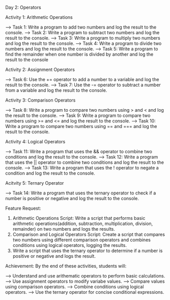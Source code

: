 Day 2: Operators

Activity 1: Arithmetic Operations

--> Task 1: Write a program to add two numbers and log the result to the console.
--> Task 2: Write a program to subtract two numbers and log the result to the console.
--> Task 3: Write a program to multiply two numbers and log the result to the console.
--> Task 4: Write a program to divide two numbers and log the result to the console.
--> Task 5: Write a program to find the remainder when one number is divided by another and log the result to the console

Activity 2: Assignment Operators

--> Task 6: Use the += operator to add a number to a variable and log the result to the console.
--> Task 7: Use the -= operator to subtract a number from a variable and log the result to the console.

Activity 3: Comparison Operators

--> Task 8: Write a program to compare two numbers using > and < and log the result to the console.
--> Task 9: Write a program to compare two numbers using >= and <= and log the result to the console.
--> Task 10: Write a program to compare two numbers using == and === and log the result to the console.

Activity 4: Logical Operators

--> Task 11: Write a program that uses the && operator to combine two conditions and log the result to the console.
--> Task 12: Write a program that uses the || operator to combine two conditions and log the result to the console.
--> Task 13: Write a program that uses the ! operator to negate a condition and log the result to the console.

Acitvity 5: Ternary Operator

--> Task 14: Write a program that uses the ternary operator to check if a number is positive or negative and log the result to the console.

Feature Request:

1. Arithmetic Operations Script: Write a script that performs basic arithmetic operations(addition, subtraction, multiplication, division, remainder) on two numbers and logs the results.
2. Comparison and Logical Operators Script: Create a script that compares two numbers using different comparison operators and combines conditions using logical operators, logging the results.
3. Write a script that uses the ternary operator to determine if a number is positive or negative and logs the result.

Achievement:
By the end of these activities, students will:

--> Understand and use arithematic operators to perform basic calculations.
--> Use assignment operators to modify variabe values.
--> Compare values using comparison operators.
--> Combine conditions using logical operators.
--> Use the ternary operator for concise conditional expressions.